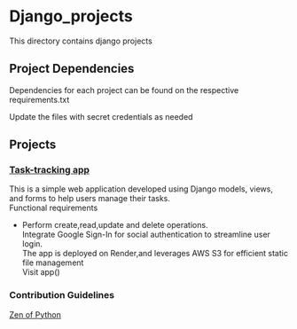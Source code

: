 # Django_projects
This directory contains django projects

## Project Dependencies
Dependencies for each project can be found on the respective requirements.txt

Update the files with secret credentials as needed

## Projects
### [Task-tracking app]()
This is a simple web application developed using Django models, views, and forms to help users manage their tasks.  
Functional requirements  
* Perform create,read,update and delete operations.  
Integrate Google Sign-In for social authentication to streamline user login.  
The app is deployed on Render,and leverages AWS S3 for efficient static file management  
Visit app()  

### Contribution Guidelines
[Zen of Python](https://docs.python.org/3/glossary.html#term-Zen-of-Python)
